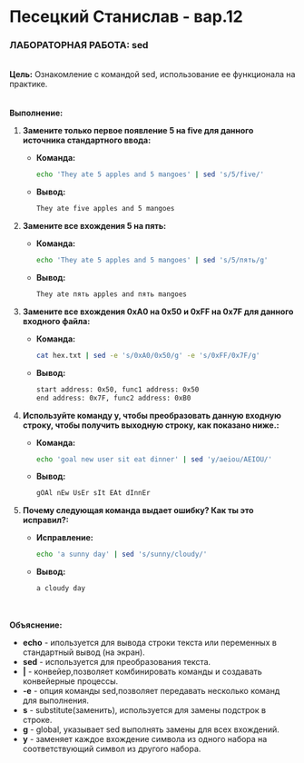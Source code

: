 Песецкий Станислав - вар.12
===============
### ЛАБОРАТОРНАЯ РАБОТА: sed
\
**Цель:**
Ознакомление с командой sed, использование ее функционала на практике.
\
\
\
**Выполнение:**

1. **Замените только первое появление 5 на five для данного источника стандартного ввода:**
    - **Команда:**
      ```bash
      echo 'They ate 5 apples and 5 mangoes' | sed 's/5/five/'
      ```
    - **Вывод:**
      ```bash
      They ate five apples and 5 mangoes
      ```

2. **Замените все вхождения 5 на пять:**
    - **Команда:**
      ```bash
      echo 'They ate 5 apples and 5 mangoes' | sed 's/5/пять/g'
      ```
    - **Вывод:**
      ```bash
      They ate пять apples and пять mangoes
      ```

3. **Замените все вхождения 0xA0 на 0x50 и 0xFF на 0x7F для данного входного файла:**
    - **Команда:**
      ```bash
      cat hex.txt | sed -e 's/0xA0/0x50/g' -e 's/0xFF/0x7F/g'
      ```
    - **Вывод:**
      ```bash
      start address: 0x50, func1 address: 0x50
      end address: 0x7F, func2 address: 0xB0
      ```

4. **Используйте команду y, чтобы преобразовать данную входную
   строку, чтобы получить выходную строку, как показано ниже.:**
    - **Команда:**
      ```bash
      echo 'goal new user sit eat dinner' | sed 'y/aeiou/AEIOU/'
      ```
    - **Вывод:**
      ```bash
      gOAl nEw UsEr sIt EAt dInnEr
      ```

5. **Почему следующая команда выдает ошибку? Как ты это исправил?:**
    - **Исправление:**
      ```bash
      echo 'a sunny day' | sed 's/sunny/cloudy/'
      ```
    - **Вывод:**
      ```bash
      a cloudy day

\
\
**Объяснение:**
* **echo** - ипользуется для вывода строки текста или переменных в стандартный вывод (на экран).
* **sed** - используется для преобразования текста.
* **|** -  конвейер,позволяет комбинировать команды и создавать конвейерные процессы.
* **-e** -  опция команды sed,позволяет передавать несколько команд для выполнения.
* **s** - substitute(заменить), используется для замены подстрок в строке.
* **g** - global, указывает sed выполнять замены для всех вхождений.
* **y** - заменяет каждое вхождение символа из одного набора на соответствующий символ из другого набора.